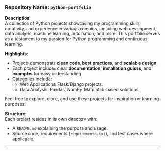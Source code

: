 ### **Repository Name**: `python-portfolio`

**Description**:  
A collection of Python projects showcasing my programming skills, creativity, and experience in various domains, including web development, data analysis, machine learning, automation, and more. This portfolio serves as a testament to my passion for Python programming and continuous learning.

**Highlights**:  
- Projects demonstrate **clean code**, **best practices**, and **scalable design**.  
- Each project includes clear **documentation**, **installation guides**, and **examples** for easy understanding.  
- Categories include:
  - Web Applications: Flask/Django projects.
  - Data Analysis: Pandas, NumPy, Matplotlib-based solutions.
  
Feel free to explore, clone, and use these projects for inspiration or learning purposes!

**Structure**:  
Each project resides in its own directory with:  
- A `README.md` explaining the purpose and usage.  
- Source code, requirements (`requirements.txt`), and test cases where applicable.

---
